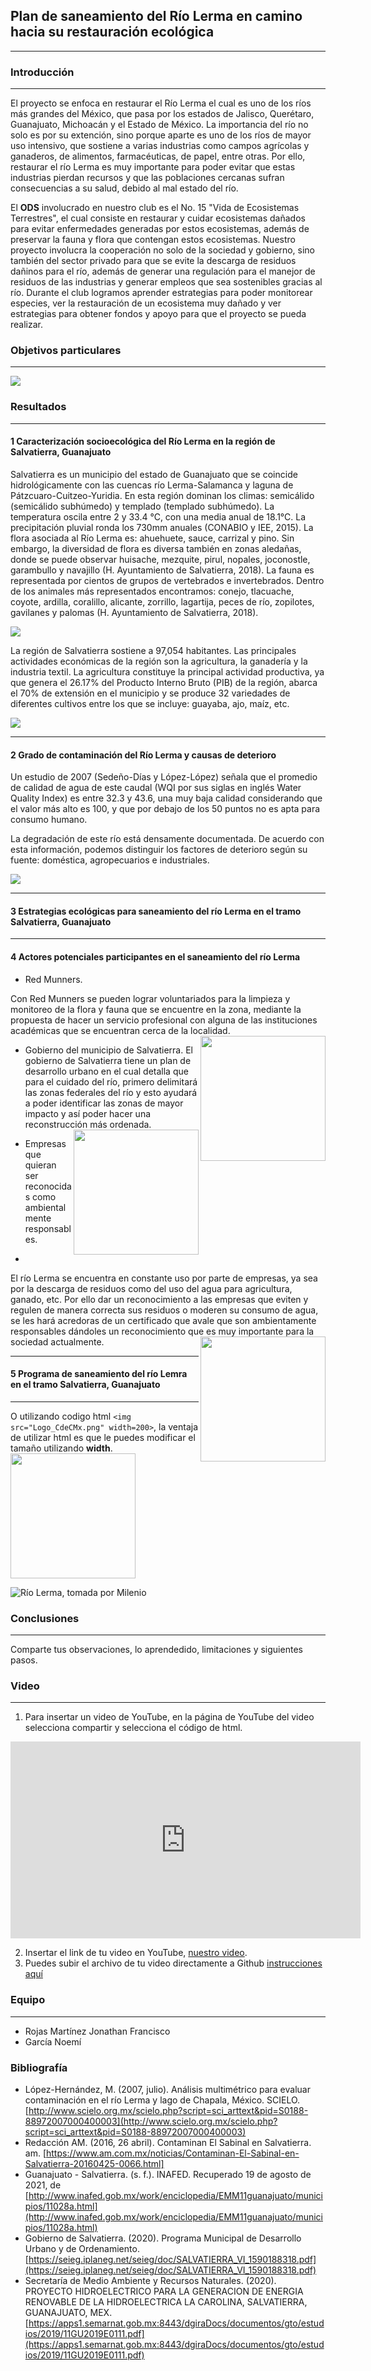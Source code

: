 ## Plan de saneamiento del Río Lerma en camino hacia su restauración ecológica

--- 

### Introducción

---

El proyecto se enfoca en restaurar el Río Lerma el cual es uno de los ríos más grandes del México, que pasa por los estados de Jalisco, Querétaro, Guanajuato, Michoacán y el Estado de México. La importancia del río no solo es por su extención, sino porque aparte es uno de los ríos de mayor uso intensivo, que sostiene a varias industrias como campos agrícolas y ganaderos, de alimentos, farmacéuticas, de papel, entre otras. Por ello, restaurar el río Lerma es muy importante para poder evitar que estas industrias pierdan recursos y que las poblaciones cercanas sufran consecuencias a su salud, debido al mal estado del río.

El **ODS** involucrado en nuestro club es el No. 15 "Vida de Ecosistemas Terrestres", el cual consiste en restaurar y cuidar ecosistemas dañados para evitar enfermedades generadas por estos ecosistemas, además de preservar la fauna y flora que contengan estos ecosistemas. Nuestro proyecto involucra la cooperación no solo de la sociedad y gobierno, sino también del sector privado para que se evite la descarga de residuos dañinos para el río, además de generar una regulación para el manejor de residuos de las industrias y generar empleos que sea sostenibles gracias al río. Durante el club logramos aprender estrategias para poder monitorear especies, ver la restauración de un ecosistema muy dañado y ver estrategias para obtener fondos y apoyo para que el proyecto se pueda realizar.

### Objetivos particulares

---

![](objetivos.png)


### Resultados

---

#### 1 Caracterización socioecológica del Río Lerma en la región de Salvatierra, Guanajuato

Salvatierra es un municipio del estado de Guanajuato que se coincide hidrológicamente con las cuencas río Lerma-Salamanca y laguna de Pátzcuaro-Cuitzeo-Yuridia. En esta región dominan los climas: semicálido (semicálido subhúmedo) y templado (templado subhúmedo). La temperatura oscila entre 2 y 33.4 °C, con una media anual de 18.1°C. La precipitación pluvial ronda los 730mm anuales (CONABIO y IEE, 2015).
La flora asociada al Río Lerma es: ahuehuete, sauce, carrizal y pino. Sin embargo, la diversidad de flora es diversa también en zonas aledañas, donde se puede observar huisache, mezquite, pirul, nopales, joconostle, garambullo y navajillo (H. Ayuntamiento de Salvatierra, 2018).
La fauna es representada por cientos de grupos de vertebrados e invertebrados. Dentro de los animales más representados encontramos: conejo, tlacuache, coyote, ardilla, coralillo, alicante, zorrillo, lagartija, peces de río, zopilotes, gavilanes y palomas (H. Ayuntamiento de Salvatierra, 2018).

![](Flora.png)


La región de Salvatierra sostiene a 97,054 habitantes. Las principales actividades económicas de la región son la agricultura, la ganadería y la industria textil. La agricultura constituye la principal actividad productiva, ya que genera el 26.17% del Producto Interno Bruto (PIB) de la región, abarca el 70% de extensión en el municipio y se produce 32 variedades de diferentes cultivos entre los que se incluye: guayaba, ajo, maíz, etc.

![](Actividades.JPG)

---

#### 2 Grado de contaminación del Río Lerma y causas de deterioro

Un estudio de 2007 (Sedeño-Días y López-López) señala que el promedio de calidad de agua de este caudal (WQI por sus siglas en inglés Water Quality Index) es entre 32.3 y 43.6, una muy baja calidad considerando que el valor más alto es 100, y que por debajo de los 50 puntos no es apta para consumo humano. 

La degradación de este río está densamente documentada. De acuerdo con esta información, podemos distinguir los factores de deterioro según su fuente: doméstica, agropecuarios e industriales.

![](Calidad.png)

---

#### 3 Estrategias ecológicas para saneamiento del río Lerma en el tramo Salvatierra, Guanajuato

---

#### 4 Actores potenciales participantes en el saneamiento del río Lerma
* Red Munners.

Con Red Munners se pueden lograr voluntariados para la limpieza y monitoreo de la flora y fauna que se encuentre en la zona, mediante la propuesta de hacer un servicio profesional con alguna de las instituciones académicas que se encuentran cerca de la localidad. <img src="munners-logo.png" width=200 align="right"> 
* Gobierno del municipio de Salvatierra.
El gobierno de Salvatierra tiene un plan de desarrollo urbano en el cual detalla que para el cuidado del río, primero delimitará las zonas federales del río y esto ayudará a poder identificar las zonas de mayor impacto y así poder hacer una reconstrucción más ordenada.<img src="logo - salvatierra.jfif" width=200 align="right">  

* Empresas que quieran ser reconocidas como ambientalmente responsables.
* 
El río Lerma se encuentra en constante uso por parte de empresas, ya sea por la descarga de residuos como del uso del agua para agricultura, ganado, etc. Por ello dar un reconocimiento a las empresas que eviten y regulen de manera correcta sus residuos o moderen su consumo de agua, se les hará acredoras de un certificado que avale que son ambientamente responsables dándoles un reconocimiento que es muy importante para la sociedad actualmente.<img src="ods.jpg" width=200 align="right">

---

#### 5 Programa de saneamiento del río Lemra en el tramo Salvatierra, Guanajuato

---

O utilizando codigo html `<img src="Logo_CdeCMx.png" width=200>`, la ventaja de utilizar html es que le puedes modificar el tamaño utilizando **width**.
<img src="Logo_CdeCMx.png" width=200>

![](https://imagenes.milenio.com/pWY0CtbcEZxQG6NTp1tG5Z62-xc=/936x566/https://www.milenio.com/uploads/media/2017/05/15/contaminacion-rio-lerma-rio-lerma.jpeg " Río Lerma, tomada por Milenio ")

### Conclusiones

---

Comparte tus observaciones, lo aprendedido, limitaciones y siguientes pasos. 

### Video

---

 1. Para insertar un video de YouTube, en la página de YouTube del video selecciona compartir y selecciona el código de html.
 <iframe width="560" height="315" src="https://www.youtube.com/embed/PLj1-CMNERM" title="YouTube video player" frameborder="0" allow="accelerometer; autoplay; clipboard-write; encrypted-media; gyroscope; picture-in-picture" allowfullscreen></iframe>
 
 2. Insertar el link de tu video en YouTube, [nuestro video](https://youtu.be/rmXvlBPq24Q).
 4. Puedes subir el archivo de tu video directamente a Github [instrucciones aquí](https://stackoverflow.com/questions/4279611/how-to-embed-a-video-into-github-readme-md)
 
### Equipo

---

* Rojas Martínez Jonathan Francisco
* García Noemí


### Bibliografía

* López-Hernández, M. (2007, julio). Análisis multimétrico para evaluar contaminación en el río Lerma y lago de Chapala, México. SCIELO. [http://www.scielo.org.mx/scielo.php?script=sci_arttext&pid=S0188-88972007000400003](http://www.scielo.org.mx/scielo.php?script=sci_arttext&pid=S0188-88972007000400003)
* Redacción AM. (2016, 26 abril). Contaminan El Sabinal en Salvatierra. am. [https://www.am.com.mx/noticias/Contaminan-El-Sabinal-en-Salvatierra-20160425-0066.html]
* Guanajuato - Salvatierra. (s. f.). INAFED. Recuperado 19 de agosto de 2021, de [http://www.inafed.gob.mx/work/enciclopedia/EMM11guanajuato/municipios/11028a.html](http://www.inafed.gob.mx/work/enciclopedia/EMM11guanajuato/municipios/11028a.html)
* Gobierno de Salvatierra. (2020). Programa Municipal de Desarrollo Urbano y de Ordenamiento.[https://seieg.iplaneg.net/seieg/doc/SALVATIERRA_VI_1590188318.pdf](https://seieg.iplaneg.net/seieg/doc/SALVATIERRA_VI_1590188318.pdf)
* Secretaría de Medio Ambiente y Recursos Naturales. (2020). PROYECTO HIDROELECTRICO PARA LA GENERACION DE ENERGIA RENOVABLE DE LA HIDROELECTRICA LA CAROLINA, SALVATIERRA, GUANAJUATO, MEX. [https://apps1.semarnat.gob.mx:8443/dgiraDocs/documentos/gto/estudios/2019/11GU2019E0111.pdf](https://apps1.semarnat.gob.mx:8443/dgiraDocs/documentos/gto/estudios/2019/11GU2019E0111.pdf)


